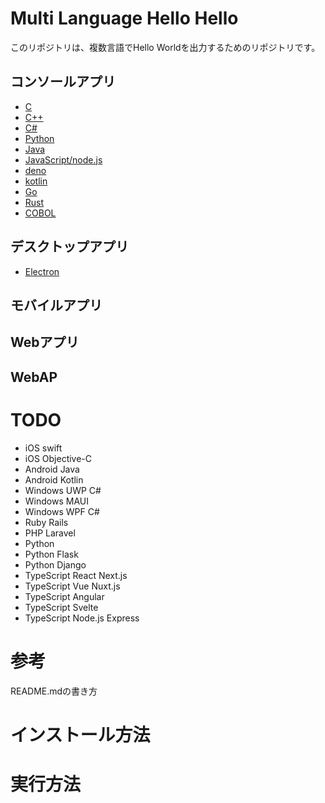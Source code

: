 ﻿# Multi Language Hello Hello
このリポジトリは、複数言語でHello Worldを出力するためのリポジトリです。
## コンソールアプリ
* [C](./console_C)
* [C++](./console_C++)
* [C#](./console_C%23)
* [Python](./console_Python)
* [Java](./console_Java)
* [JavaScript/node.js](./console_JavaScript_node.js)
* [deno](./console_deno)
* [kotlin](./console_kotlin)
* [Go](./console_Go)
* [Rust](./console_Rust)
* [COBOL](./console_COBOL)
## デスクトップアプリ
* [Electron](./desktop_Electron)


## モバイルアプリ



## Webアプリ


## WebAP


# TODO
* iOS swift
* iOS Objective-C
* Android Java
* Android Kotlin
* Windows UWP C#
* Windows MAUI
* Windows WPF C#
* Ruby Rails
* PHP Laravel
* Python
* Python Flask
* Python Django
* TypeScript React Next.js
* TypeScript Vue Nuxt.js
* TypeScript Angular
* TypeScript Svelte
* TypeScript Node.js Express


# 参考
README.mdの書き方
# インストール方法

# 実行方法
